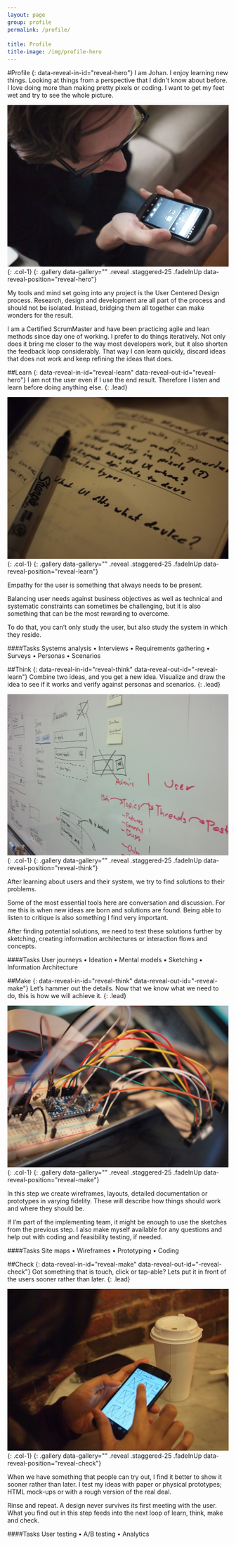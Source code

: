 ```yaml
---
layout: page
group: profile
permalink: /profile/

title: Profile
title-image: /img/profile-hero
---
```


#Profile
{: data-reveal-in-id="reveal-hero"}
I am Johan. I enjoy learning new things. Looking at things from a perspective that I didn't know about before. I love doing more than making pretty pixels or coding. I want to get my feet wet and try to see the whole picture.

[![Me](/img/profile-hero-lg.jpg)](/img/profile-hero-lg@2x.jpg){: .col-1}
{: .gallery data-gallery="" .reveal .staggered-25 .fadeInUp data-reveal-position="reveal-hero"}

My tools and mind set going into any project is the User Centered Design process. Research, design and development are all part of the process and should not be isolated. Instead, bridging them all together can make wonders for the result. 

I am a Certified ScrumMaster and have been practicing agile and lean methods since day one of working. I prefer to do things iteratively. Not only does it bring me closer to the way most developers work, but it also shorten the feedback loop considerably. That way I can learn quickly, discard ideas that does not work and keep refining the ideas that does.

##Learn
{: data-reveal-in-id="reveal-learn" data-reveal-out-id="reveal-hero"}
I am not the user even if I use the end result. Therefore I listen and learn before doing anything else.
{: .lead}

[![Learn](/img/profile-learn-lg.jpg)](/img/profile-learn-lg@2x.jpg){: .col-1}
{: .gallery data-gallery="" .reveal .staggered-25 .fadeInUp data-reveal-position="reveal-learn"}

Empathy for the user is something that always needs to be present. 

Balancing user needs against business objectives as well as technical and systematic constraints can sometimes be challenging, but it is also something that can be the most rewarding to overcome.

To do that, you can’t only study the user, but also study the system in which they reside.

####Tasks
Systems analysis • Interviews • Requirements gathering • Surveys • Personas • Scenarios

##Think
{: data-reveal-in-id="reveal-think" data-reveal-out-id="-reveal-learn"}
Combine two ideas, and you get a new idea. Visualize and draw the idea to see if it works and verify against personas and scenarios.
{: .lead}

[![Think](/img/profile-think-lg.jpg)](/img/profile-think-lg@2x.jpg){: .col-1}
{: .gallery data-gallery="" .reveal .staggered-25 .fadeInUp data-reveal-position="reveal-think"}

After learning about users and their system, we try to find solutions to their problems.

Some of the most essential tools here are conversation and discussion. For me this is when new ideas are born and solutions are found. Being able to listen to critique is also something I find very important.

After finding potential solutions, we need to test these solutions further by sketching, creating information architectures or interaction flows and concepts.

####Tasks
User journeys • Ideation • Mental models • Sketching • Information Architecture

##Make
{: data-reveal-in-id="reveal-think" data-reveal-out-id="-reveal-make"}
Let’s hammer out the details. Now that we know what we need to do, this is how we will achieve it.
{: .lead}

[![Make](/img/profile-make-lg.jpg)](/img/profile-make-lg@2x.jpg){: .col-1}
{: .gallery data-gallery="" .reveal .staggered-25 .fadeInUp data-reveal-position="reveal-make"}

In this step we create wireframes, layouts, detailed documentation or prototypes in varying fidelity. These will describe how things should work and where they should be.

If I’m part of the implementing team, it might be enough to use the sketches from the previous step. I also make myself available for any 
questions and help out with coding and feasibility testing, if needed. 

####Tasks
Site maps • Wireframes • Prototyping • Coding

##Check
{: data-reveal-in-id="reveal-make" data-reveal-out-id="-reveal-check"}
Got something that is touch, click or tap-able? Lets put it in front of the users sooner rather than later.
{: .lead}

[![Check](/img/profile-check-lg.jpg)](/img/profile-check-lg@2x.jpg){: .col-1}
{: .gallery data-gallery="" .reveal .staggered-25 .fadeInUp data-reveal-position="reveal-check"}

When we have something that people can try out, I find it better to show it sooner rather than later. I test my ideas with paper or physical prototypes; HTML mock-ups or with a rough version of the real deal.

Rinse and repeat. A design never survives its first meeting with the user. What you find out in this step feeds into the next loop of learn, think, make and check.

####Tasks
User testing • A/B testing • Analytics